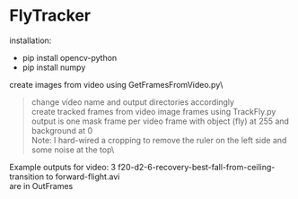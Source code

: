 # FlyTracker

installation:
  * pip install opencv-python
  * pip install numpy

create images from video using GetFramesFromVideo.py\
  > change video name and output directories accordingly\
create tracked frames from video image frames using TrackFly.py\
  > output is one mask frame per video frame with object (fly) at 255 and background at 0\
  > Note: I hard-wired a cropping to remove the ruler on the left side and some noise at the top\
  
Example outputs for video: 3 f20-d2-6-recovery-best-fall-from-ceiling-transition to forward-flight.avi\
are in OutFrames
